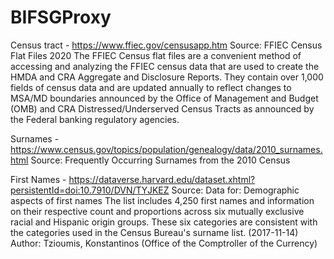# BIFSGProxy

Census tract - https://www.ffiec.gov/censusapp.htm
Source: FFIEC Census Flat Files 2020
The FFIEC Census flat files are a convenient method of accessing and analyzing the FFIEC census data that are used to create the HMDA and CRA Aggregate and Disclosure Reports. They contain over 1,000 fields of census data and are updated annually to reflect changes to MSA/MD boundaries announced by the Office of Management and Budget (OMB) and CRA Distressed/Underserved Census Tracts as announced by the Federal banking regulatory agencies.

Surnames - https://www.census.gov/topics/population/genealogy/data/2010_surnames.html
Source: Frequently Occurring Surnames from the 2010 Census


First Names - https://dataverse.harvard.edu/dataset.xhtml?persistentId=doi:10.7910/DVN/TYJKEZ
Source: Data for: Demographic aspects of first names
The list includes 4,250 first names and information on their respective count and proportions across six mutually exclusive racial and Hispanic origin groups. These six categories are consistent with the categories used in the Census Bureau's surname list. (2017-11-14)
Author: Tzioumis, Konstantinos (Office of the Comptroller of the Currency)
